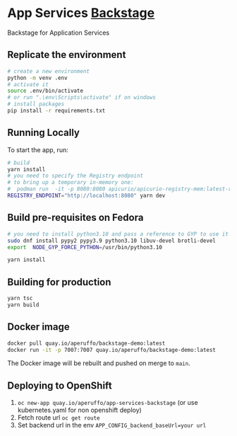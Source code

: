 # App Services [Backstage](https://backstage.io)

Backstage for Application Services

## Replicate the environment

```sh
# create a new environment
python -m venv .env
# activate it
source .env/bin/activate
# or run ".\env\Scripts\activate" if on windows
# install packages
pip install -r requirements.txt
```

## Running Locally

To start the app, run:

```sh
# build
yarn install
# you need to specify the Registry endpoint
# to bring up a temporary in-memory one:
#  podman run  -it -p 8080:8080 apicurio/apicurio-registry-mem:latest-release
REGISTRY_ENDPOINT="http://localhost:8080" yarn dev
```

## Build pre-requisites on Fedora

```sh
# you need to install python3.10 and pass a reference to GYP to use it
sudo dnf install pypy2 pypy3.9 python3.10 libuv-devel brotli-devel
export  NODE_GYP_FORCE_PYTHON=/usr/bin/python3.10

yarn install

```

## Building for production

```bash
yarn tsc
yarn build
```

## Docker image

```bash
docker pull quay.io/aperuffo/backstage-demo:latest
docker run -it -p 7007:7007 quay.io/aperuffo/backstage-demo:latest
```

The Docker image will be rebuilt and pushed on merge to `main`.

## Deploying to OpenShift

1. `oc new-app quay.io/aperuffo/app-services-backstage` (or use kubernetes.yaml for non openshift deploy)
2. Fetch route url `oc get route`
3. Set backend url in the env `APP_CONFIG_backend_baseUrl=your url` 
